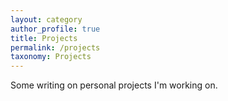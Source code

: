 ```yaml
---
layout: category
author_profile: true
title: Projects
permalink: /projects
taxonomy: Projects
---
```


Some writing on personal projects I'm working on.  